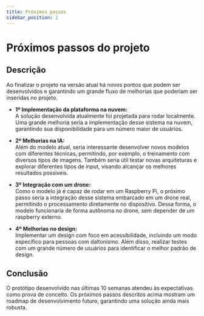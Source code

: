```yaml
---
title: Próximos passos 
sidebar_position: 2
---
```


# Próximos passos do projeto  

## Descrição

Ao finalizar o projeto na versão atual há novos pontos que podem ser desenvolvidos e garantindo um grande fluxo de melhorias que poderiam ser inseridas no projeto. 

- **1º Implementação da plataforma na nuvem:**  
    A solução desenvolvida atualmente foi projetada para rodar localmente. Uma grande melhoria seria a implementação desse sistema na nuvem, garantindo sua disponibilidade para um número maior de usuários.

- **2º Melhorias na IA:**  
    Além do modelo atual, seria interessante desenvolver novos modelos com diferentes técnicas, permitindo, por exemplo, o treinamento com diversos tipos de imagens. Também seria útil testar novas arquiteturas e explorar diferentes tipos de input, visando alcançar os melhores resultados possíveis.

- **3º Integração com um drone:**  
    Como o modelo já é capaz de rodar em um Raspberry Pi, o próximo passo seria a integração desse sistema embarcado em um drone real, permitindo o processamento diretamente no dispositivo. Dessa forma, o modelo funcionaria de forma autônoma no drone, sem depender de um raspberry externo.

- **4º Melhorias no design:**  
    Implementar um design com foco em acessibilidade, incluindo um modo específico para pessoas com daltonismo. Além disso, realizar testes com um grande número de usuários para identificar o melhor padrão de design.






## Conclusão

O protótipo desenvolvido nas últimas 10 semanas atendeu às expectativas como prova de conceito. Os próximos passos descritos acima mostram um roadmap de desenvolvimento futuro, garantindo uma solução ainda mais robusta.
